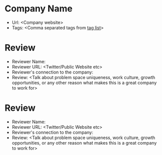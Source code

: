 # Company Name
- Url: \<Company website>
- Tags: <Comma separated tags from [tag list](../metadata/tags.md)>

# Review
- Reviewer Name: 
- Reviewer URL: <Twitter/Public Website etc>
- Reviewer's connection to the company: 
- Review: <Talk about problem space uniqueness, work culture, growth opportunities, or any other reason what makes this is a great company to work for>

# Review
- Reviewer Name: 
- Reviewer URL: <Twitter/Public Website etc>
- Reviewer's connection to the company: 
- Review: <Talk about problem space uniqueness, work culture, growth opportunities, or any other reason what makes this is a great company to work for>
